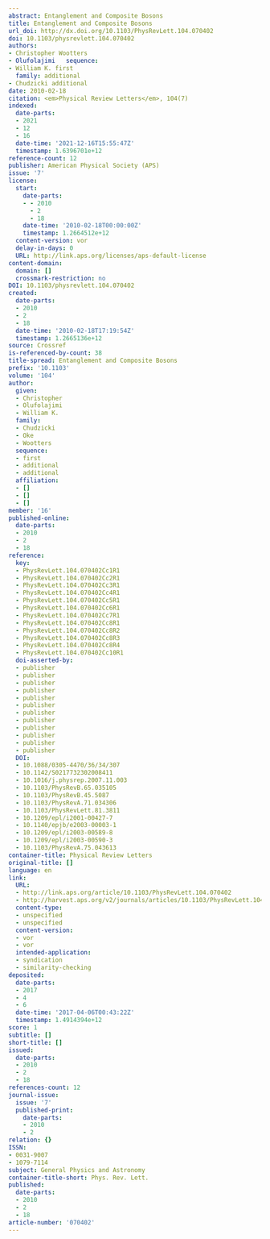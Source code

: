 ```yaml
---
abstract: Entanglement and Composite Bosons
title: Entanglement and Composite Bosons
url_doi: http://dx.doi.org/10.1103/PhysRevLett.104.070402
doi: 10.1103/physrevlett.104.070402
authors:
- Christopher Wootters
- Olufolajimi   sequence:
- William K. first
  family: additional
- Chudzicki additional
date: 2010-02-18
citation: <em>Physical Review Letters</em>, 104(7)
indexed:
  date-parts:
  - 2021
  - 12
  - 16
  date-time: '2021-12-16T15:55:47Z'
  timestamp: 1.6396701e+12
reference-count: 12
publisher: American Physical Society (APS)
issue: '7'
license:
  start:
    date-parts:
    - - 2010
      - 2
      - 18
    date-time: '2010-02-18T00:00:00Z'
    timestamp: 1.2664512e+12
  content-version: vor
  delay-in-days: 0
  URL: http://link.aps.org/licenses/aps-default-license
content-domain:
  domain: []
  crossmark-restriction: no
DOI: 10.1103/physrevlett.104.070402
created:
  date-parts:
  - 2010
  - 2
  - 18
  date-time: '2010-02-18T17:19:54Z'
  timestamp: 1.2665136e+12
source: Crossref
is-referenced-by-count: 38
title-spread: Entanglement and Composite Bosons
prefix: '10.1103'
volume: '104'
author:
  given:
  - Christopher
  - Olufolajimi
  - William K.
  family:
  - Chudzicki
  - Oke
  - Wootters
  sequence:
  - first
  - additional
  - additional
  affiliation:
  - []
  - []
  - []
member: '16'
published-online:
  date-parts:
  - 2010
  - 2
  - 18
reference:
  key:
  - PhysRevLett.104.070402Cc1R1
  - PhysRevLett.104.070402Cc2R1
  - PhysRevLett.104.070402Cc3R1
  - PhysRevLett.104.070402Cc4R1
  - PhysRevLett.104.070402Cc5R1
  - PhysRevLett.104.070402Cc6R1
  - PhysRevLett.104.070402Cc7R1
  - PhysRevLett.104.070402Cc8R1
  - PhysRevLett.104.070402Cc8R2
  - PhysRevLett.104.070402Cc8R3
  - PhysRevLett.104.070402Cc8R4
  - PhysRevLett.104.070402Cc10R1
  doi-asserted-by:
  - publisher
  - publisher
  - publisher
  - publisher
  - publisher
  - publisher
  - publisher
  - publisher
  - publisher
  - publisher
  - publisher
  - publisher
  DOI:
  - 10.1088/0305-4470/36/34/307
  - 10.1142/S0217732302008411
  - 10.1016/j.physrep.2007.11.003
  - 10.1103/PhysRevB.65.035105
  - 10.1103/PhysRevB.45.5087
  - 10.1103/PhysRevA.71.034306
  - 10.1103/PhysRevLett.81.3811
  - 10.1209/epl/i2001-00427-7
  - 10.1140/epjb/e2003-00003-1
  - 10.1209/epl/i2003-00589-8
  - 10.1209/epl/i2003-00590-3
  - 10.1103/PhysRevA.75.043613
container-title: Physical Review Letters
original-title: []
language: en
link:
  URL:
  - http://link.aps.org/article/10.1103/PhysRevLett.104.070402
  - http://harvest.aps.org/v2/journals/articles/10.1103/PhysRevLett.104.070402/fulltext
  content-type:
  - unspecified
  - unspecified
  content-version:
  - vor
  - vor
  intended-application:
  - syndication
  - similarity-checking
deposited:
  date-parts:
  - 2017
  - 4
  - 6
  date-time: '2017-04-06T00:43:22Z'
  timestamp: 1.4914394e+12
score: 1
subtitle: []
short-title: []
issued:
  date-parts:
  - 2010
  - 2
  - 18
references-count: 12
journal-issue:
  issue: '7'
  published-print:
    date-parts:
    - 2010
    - 2
relation: {}
ISSN:
- 0031-9007
- 1079-7114
subject: General Physics and Astronomy
container-title-short: Phys. Rev. Lett.
published:
  date-parts:
  - 2010
  - 2
  - 18
article-number: '070402'
---
```

